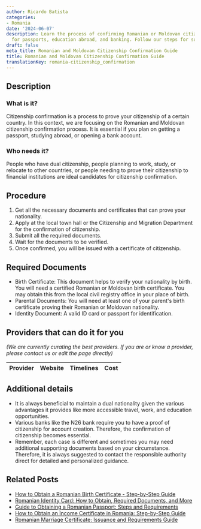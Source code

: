 ```yaml
---
author: Ricardo Batista
categories:
- Romania
date: '2024-06-07'
description: Learn the process of confirming Romanian or Moldovan citizenship. Essential
  for passports, education abroad, and banking. Follow our steps for success!
draft: false
meta_title: Romanian and Moldovan Citizenship Confirmation Guide
title: Romanian and Moldovan Citizenship Confirmation Guide
translationKey: romania-citizenship_confirmation
---
```


## Description
### What is it?
Citizenship confirmation is a process to prove your citizenship of a certain country. In this context, we are focusing on the Romanian and Moldovan citizenship confirmation process. It is essential if you plan on getting a passport, studying abroad, or opening a bank account.

### Who needs it?
People who have dual citizenship, people planning to work, study, or relocate to other countries, or people needing to prove their citizenship to financial institutions are ideal candidates for citizenship confirmation.

## Procedure
1. Get all the necessary documents and certificates that can prove your nationality.
2. Apply at the local town hall or the Citizenship and Migration Department for the confirmation of citizenship.
3. Submit all the required documents.
4. Wait for the documents to be verified.
5. Once confirmed, you will be issued with a certificate of citizenship.

## Required Documents
- Birth Certificate: This document helps to verify your nationality by birth. You will need a certified Romanian or Moldovan birth certificate. You may obtain this from the local civil registry office in your place of birth.
- Parental Documents: You will need at least one of your parent's birth certificate proving their Romanian or Moldovan nationality.
- Identity Document: A valid ID card or passport for identification.

## Providers that can do it for you

_(We are currently curating the best providers. If you are or know a provider, please contact us or edit the page directly)_

| Provider        |     Website     |     Timelines    |       Cost      |
| --------------- | --------------- |  :-------------: | :-------------: |

## Additional details
- It is always beneficial to maintain a dual nationality given the various advantages it provides like more accessible travel, work, and education opportunities.
- Various banks like the N26 bank require you to have a proof of citizenship for account creation. Therefore, the confirmation of citizenship becomes essential.
- Remember, each case is different and sometimes you may need additional supporting documents based on your circumstance. Therefore, it is always suggested to contact the responsible authority direct for detailed and personalized guidance.


## Related Posts

- [How to Obtain a Romanian Birth Certificate - Step-by-Step Guide](https://tramitit.com/guides/romania/birth_certificate/)
- [Romanian Identity Card: How to Obtain, Required Documents, and More](https://tramitit.com/guides/romania/identity_card/)
- [Guide to Obtaining a Romanian Passport: Steps and Requirements](https://tramitit.com/guides/romania/passport/)
- [How to Obtain an Income Certificate in Romania: Step-by-Step Guide](https://tramitit.com/guides/romania/income_certificate/)
- [Romanian Marriage Certificate: Issuance and Requirements Guide](https://tramitit.com/guides/romania/marriage_certificate/)